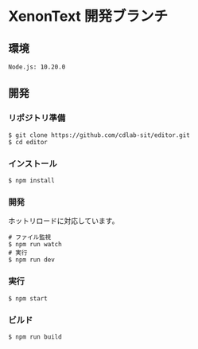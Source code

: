 # XenonText 開発ブランチ

## 環境
```
Node.js: 10.20.0
```

## 開発
### リポジトリ準備
```
$ git clone https://github.com/cdlab-sit/editor.git
$ cd editor
```

### インストール
```
$ npm install
```

### 開発
ホットリロードに対応しています。
```
# ファイル監視
$ npm run watch
# 実行
$ npm run dev
```

### 実行
```
$ npm start
```

### ビルド
```
$ npm run build
```

